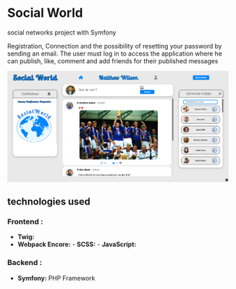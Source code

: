 # Social World 
social networks project with Symfony 

Registration, Connection and the possibility of resetting your password by sending an email.
The user must log in to access the application where he can publish, like, comment and add friends for their published messages


![connected](assets/images/screenshot.png)
## technologies used 

### Frontend :
- **Twig:** 
- **Webpack Encore:**
                    - **SCSS:** 
                    - **JavaScript:** 

### Backend :
- **Symfony:** PHP Framework 

